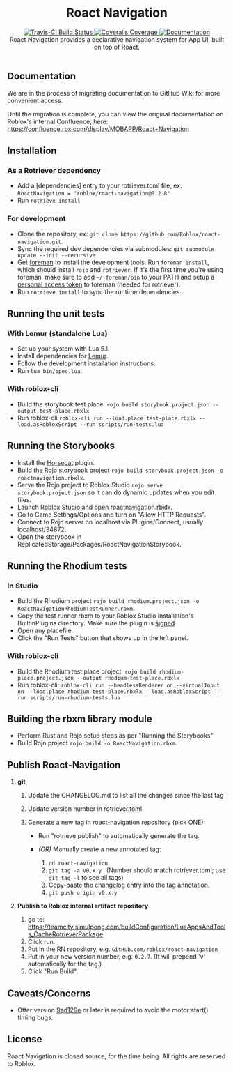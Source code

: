 <h1 align="center">Roact Navigation</h1>
<div align="center">
<a href="https://travis-ci.org/Roblox/roact-navigation">
<img src="https://api.travis-ci.org/Roblox/roact-navigation.svg?branch=master" alt="Travis-CI Build Status" />
</a>
<a href="https://coveralls.io/github/Roblox/roact-navigation?branch=master">
<img src="https://coveralls.io/repos/github/Roblox/roact-navigation/badge.svg?branch=master" alt="Coveralls Coverage" />
</a>
<a href="https://roblox.github.io/roact-navigation">
<img src="https://img.shields.io/badge/docs-website-green.svg" alt="Documentation" />
</a>
</div>

<div align="center">
Roact Navigation provides a declarative navigation system for App UI, built on top of Roact.
</div>

<div>&nbsp;</div>

## Documentation

We are in the process of migrating documentation to GitHub Wiki for more convenient access.

Until the migration is complete, you can view the original documentation on Roblox's internal Confluence, here:
https://confluence.rbx.com/display/MOBAPP/Roact+Navigation

## Installation

### As a Rotriever dependency
* Add a \[dependencies\] entry to your rotriever.toml file, ex: `RoactNavigation = "roblox/roact-navigation@0.2.8"`
* Run `rotrieve install`

### For development
* Clone the repository, ex: `git clone https://github.com/Roblox/roact-navigation.git`.
* Sync the required dev dependencies via submodules:  `git submodule update --init --recursive`
* Get [foreman](https://github.com/Roblox/foreman/releases) to install the development tools. Run `foreman install`, which should install `rojo` and `rotriever`. If it's the first time you're using foreman, make sure to add `~/.foreman/bin` to your PATH and setup a [personal access token](https://github.com/Roblox/foreman#authentication) to foreman (needed for rotriever).
* Run `rotrieve install` to sync the runtime dependencies.

## Running the unit tests

### With Lemur (standalone Lua)
* Set up your system with Lua 5.1.
* Install dependencies for [Lemur](https://github.com/LPGhatguy/lemur).
* Follow the development installation instructions.
* Run `lua bin/spec.lua`.

### With roblox-cli
* Build the storybook test place: `rojo build storybook.project.json --output test-place.rbxlx`
* Run roblox-cli `roblox-cli run --load.place test-place.rbxlx --load.asRobloxScript --run scripts/run-tests.lua`

## Running the Storybooks
* Install the [Horsecat](https://github.com/Roblox/horsecat/blob/master/docs/index.md) plugin.
* Build the Rojo storybook project `rojo build storybook.project.json -o roactnavigation.rbxlx`.
* Serve the Rojo project to Roblox Studio `rojo serve storybook.project.json` so it can do dynamic updates when you edit files.
* Launch Roblox Studio and open roactnavigation.rbxlx.
* Go to Game Settings/Options and turn on "Allow HTTP Requests".
* Connect to Rojo server on localhost via Plugins/Connect, usually localhost/34872.
* Open the storybook in ReplicatedStorage/Packages/RoactNavigationStorybook.

## Running the Rhodium tests

### In Studio
* Build the Rhodium project `rojo build rhodium.project.json -o RoactNavigationRhodiumTestRunner.rbxm`.
* Copy the test runner rbxm to your Roblox Studio installation's BuiltInPlugins directory. Make sure the plugin is [signed](https://confluence.rbx.com/pages/viewpage.action?spaceKey=DEVSRVC&title=Signing+built-in+plugins+locally+on+your+development+machine)
* Open any placefile.
* Click the "Run Tests" button that shows up in the left panel.

### With roblox-cli
* Build the Rhodium test place project: `rojo build rhodium-place.project.json --output rhodium-test-place.rbxlx`
* Run roblox-cli: `roblox-cli run --headlessRenderer on --virtualInput on --load.place rhodium-test-place.rbxlx --load.asRobloxScript --run scripts/run-rhodium-tests.lua`

## Building the rbxm library module
* Perform Rust and Rojo setup steps as per "Running the Storybooks"
* Build Rojo project `rojo build -o RoactNavigation.rbxm`.

## Publish Roact-Navigation
1. **git**
	1. Update the CHANGELOG.md to list all the changes since the last tag
	2. Update version number in rotriever.toml
	3. Generate a new tag in roact-navigation repository (pick ONE):

		- Run "rotrieve publish" to automatically generate the tag.

		- *(OR)* Manually create a new annotated tag:
			1. `cd roact-navigation`
			2. `git tag -a v0.x.y ` (Number should match rotriever.toml; use `git tag -l` to see all tags)
			3. Copy-paste the changelog entry into the tag annotation.
			4. `git push origin v0.x.y`

2. **Publish to Roblox internal artifact repository**
	1. go to: https://teamcity.simulpong.com/buildConfiguration/LuaAppsAndTools_CacheRotrieverPackage
	2. Click run.
	3. Put in the RN repository, e.g. `GitHub.com/roblox/roact-navigation`
	4. Put in your new version number, e.g. `0.2.7`. (It will prepend 'v' automatically for the tag.)
	5. Click "Run Build".

## Caveats/Concerns
* Otter version [9ad129e](https://github.com/Roblox/otter/commit/9ad129e70e103d0de71232a0d0e7a1527da7a51a) or later is required to avoid the motor:start() timing bugs.

## License
Roact Navigation is closed source, for the time being. All rights are reserved to Roblox.
